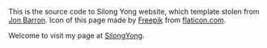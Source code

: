 This is the source code to Silong Yong website, which template stolen from [Jon Barron](https://jonbarron.info/). Icon of this page made by [Freepik](https://www.flaticon.com/authors/freepik) from [flaticon.com](https://www.flaticon.com/).

Welcome to visit my page at [SilongYong](https://silongyong.github.io/).
